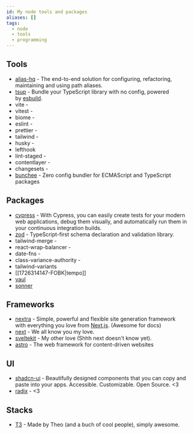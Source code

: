 ```yaml
---
id: My node tools and packages
aliases: []
tags:
  - node
  - tools
  - programming
---
```


## Tools

- [alias-hq](https://www.npmjs.com/package/alias-hq) - The end-to-end solution for configuring, refactoring, maintaining and using path aliases.
- [tsup](https://github.com/egoist/tsup) - Bundle your TypeScript library with no config, powered by [esbuild](https://github.com/evanw/esbuild).
- vite -
- vitest -
- biome -
- eslint -
- prettier -
- tailwind -
- husky -
- lefthook
- lint-staged -
- contentlayer -
- changesets -
- [bunchee](https://github.com/huozhi/bunchee) - Zero config bundler for ECMAScript and TypeScript packages

## Packages

- [cypress]() - With Cypress, you can easily create tests for your modern web applications, debug them visually, and automatically run them in your continuous integration builds.
- [zod](https://zod.dev) - TypeScript-first schema declaration and validation library.
- tailwind-merge -
- react-wrap-balancer -
- date-fns -
- class-variance-authority -
- tailwind-variants
- [[1726314147-FOBK|tempo]]
- [vaul](https://vaul.emilkowal.ski)
- [sonner](https://sonner.emilkowal.ski)

## Frameworks

- [nextra](https://nextra.site) - Simple, powerful and flexible site generation framework  
  with everything you love from [Next.js](https://nextjs.org/). (Awesome for docs)
- [next](https://nextjs.org/docs) - We all know you my love.
- [sveltekit](https://kit.svelte.dev/docs/introduction) - My other love (Shhh next doesn't know yet).
- [astro](https://astro.build) - The web framework for content-driven websites

## UI

- [shadcn-ui](https://ui.shadcn.com) - Beautifully designed components that you can copy and paste into your apps. Accessible. Customizable. Open Source. <3
- [radix](https://radix-ui.com) - <3

## Stacks

- [T3](https://create.t3.gg) - Made by Theo (and a buch of cool people), simply awesome.
